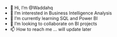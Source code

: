 - 👋 Hi, I’m @Waddahq
- 👀 I’m interested in Business Intelligence Analysis
- 🌱 I’m currently learning SQL and Power BI 
- 💞️ I’m looking to collaborate on BI projects 
- 📫 How to reach me ... will update later 

<!---
Waddahq/Waddahq is a ✨ special ✨ repository because its `README.md` (this file) appears on your GitHub profile.
You can click the Preview link to take a look at your changes.
--->

